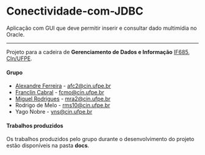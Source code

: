 Conectividade-com-JDBC
======================

Aplicação com GUI que deve permitir inserir e consultar dado multimídia no Oracle.

----

Projeto para a cadeira de **Gerenciamento de Dados e Informação** [IF685](http://cin.ufpe.br/~if685/), [CIn/UFPE](http://www2.cin.ufpe.br/site/index.php).

#### Grupo

* [Alexandre Ferreira](https://github.com/afc2) - afc2@cin.ufpe.br
* [Franclin Cabral](https://github.com/FranclinC) - fcmo@cin.ufpe.br
* [Miguel Rodrigues](https://github.com/miguelarauj1o) - mra2@cin.ufpe.br
* Rodrigo de Melo - rms10@cin.ufpe.br
* Yago Nobre - yns@cin.ufpe.br

#### Trabalhos produzidos

Os trabalhos produzidos pelo grupo durante o desenvolvimento do projeto estão disponíveis na pasta __docs__.
 
